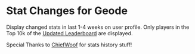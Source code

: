 # Stat Changes for Geode

Display changed stats in last 1-4 weeks on user profile.
Only players in the Top 10k of the [Updated Leaderboard](https://discord.gg/Uz7pd4d) are displayed.

Special Thanks to [ChiefWoof](http://github.com/search?q=chiefwoof&type=users) for stats history stuff!